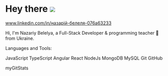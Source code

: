 <h1>Hey there <img src='https://camo.githubusercontent.com/d552948e7884c41fde2d32b9221d79f0df2076c7d824aaab954ca93f53d95884/68747470733a2f2f6d656469612e67697068792e636f6d2f6d656469612f6876524a434c467a6361737252346961377a2f67697068792e676966'/> </h1>

www.linkedin.com/in/назарій-белеля-076a63233


Hi, I'm Nazariy Belelya, a Full-Stack Developer & programming teacher 🚀 from Ukraine.

Languages and Tools:

 JavaScript TypeScript Angular React NodeJs MongoDB MySQL Git GitHub


myGitStats
